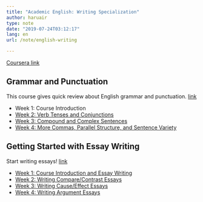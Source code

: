 ```yaml
---
title: "Academic English: Writing Specialization"
author: haruair
type: note
date: "2019-07-24T03:12:17"
lang: en
url: /note/english-writing

---
```


[Coursera link](https://www.coursera.org/specializations/academic-english)

## Grammar and Punctuation

This course gives quick review about English grammar and punctuation. [link](https://www.coursera.org/learn/grammar-punctuation)

- Week 1: Course Introduction
- [Week 2: Verb Tenses and Conjunctions](/note/english-writing/grammar-and-punctuation/week-2)
- [Week 3: Compound and Complex Sentences](/note/english-writing/grammar-and-punctuation/week-3)
- [Week 4: More Commas, Parallel Structure, and Sentence Variety](/note/english-writing/grammar-and-punctuation/week-4)

## Getting Started with Essay Writing

Start writing essays! [link](https://www.coursera.org/learn/getting-started-with-essay-writing)

- [Week 1: Course Introduction and Essay Writing](/note/english-writing/getting-started-with-essay-writing/week-1)
- [Week 2: Writing Compare/Contrast Essays](/note/english-writing/getting-started-with-essay-writing/week-2)
- [Week 3: Writing Cause/Effect Essays](/note/english-writing/getting-started-with-essay-writing/week-3)
- [Week 4: Writing Argument Essays](/note/english-writing/getting-started-with-essay-writing/week-4)
